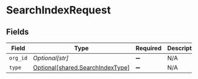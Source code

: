 # SearchIndexRequest


## Fields

| Field                                                                          | Type                                                                           | Required                                                                       | Description                                                                    |
| ------------------------------------------------------------------------------ | ------------------------------------------------------------------------------ | ------------------------------------------------------------------------------ | ------------------------------------------------------------------------------ |
| `org_id`                                                                       | *Optional[str]*                                                                | :heavy_minus_sign:                                                             | N/A                                                                            |
| `type`                                                                         | [Optional[shared.SearchIndexType]](undefined/models/shared/searchindextype.md) | :heavy_minus_sign:                                                             | N/A                                                                            |